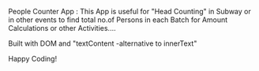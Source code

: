 People Counter App :
		This App is useful for "Head Counting" in Subway or in other events to find total no.of Persons in each Batch for Amount Calculations or other Activities....

Built with DOM and "textContent -alternative to innerText"

Happy Coding!
